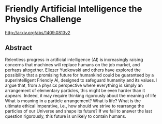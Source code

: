 # Friendly Artificial Intelligence the Physics Challenge
http://arxiv.org/abs/1409.0813v2
## Abstract
Relentless progress in artificial intelligence (AI) is increasingly raising concerns that machines will replace humans on the job market, and perhaps altogether. Eliezer Yudkowski and others have explored the possibility that a promising future for humankind could be guaranteed by a superintelligent Friendly AI, designed to safeguard humanity and its values. I argue that, from a physics perspective where everything is simply an arrangement of elementary particles, this might be even harder than it appears. Indeed, it may require thinking rigorously about the meaning of life What is meaning in a particle arrangement? What is life? What is the ultimate ethical imperative, i.e., how should we strive to rearrange the particles of our Universe and shape its future? If we fail to answer the last question rigorously, this future is unlikely to contain humans.